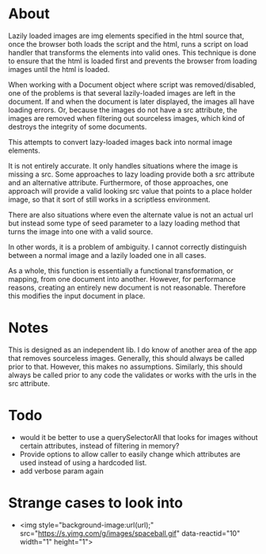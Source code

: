 
# About

Lazily loaded images are img elements specified in the html source that, once
the browser both loads the script and the html, runs a script on load handler
that transforms the elements into valid ones. This technique is done to ensure
that the html is loaded first and prevents the browser from loading images until
the html is loaded.

When working with a Document object where script was removed/disabled, one of
the problems is that several lazily-loaded images are left in the document.
If and when the document is later displayed, the images all have loading errors.
Or, because the images do not have a src attribute, the images are removed
when filtering out sourceless images, which kind of destroys the integrity of
some documents.

This attempts to convert lazy-loaded images back into normal image elements.

It is not entirely accurate. It only handles situations where the image is
missing a src. Some approaches to lazy loading provide both a src attribute and
an alternative attribute. Furthermore, of those approaches, one approach will
provide a valid looking src value that points to a place holder image, so that
it sort of still works in a scriptless environment.

There are also situations where even the alternate value is not an actual url
but instead some type of seed parameter to a lazy loading method that turns the
image into one with a valid source.

In other words, it is a problem of ambiguity. I cannot correctly distinguish
between a normal image and a lazily loaded one in all cases.

As a whole, this function is essentially a functional transformation, or
mapping, from one document into another. However, for performance reasons,
creating an entirely new document is not reasonable. Therefore this modifies
the input document in place.

# Notes

This is designed as an independent lib. I do know of another area of the app
that removes sourceless images. Generally, this should always be called prior
to that. However, this makes no assumptions. Similarly, this should always be
called prior to any code the validates or works with the urls in the src
attribute.

# Todo

* would it be better to use a querySelectorAll that looks for images without
certain attributes, instead of filtering in memory?
* Provide options to allow caller to easily change which attributes are used
instead of using a hardcoded list.
* add verbose param again

# Strange cases to look into

* &lt;img style="background-image:url(url);" src="https://s.yimg.com/g/images/spaceball.gif" data-reactid="10" width="1" height="1"&gt;
